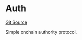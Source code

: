# Auth
[Git Source](https://github.com/NaniDAO/accounts/blob/0bdf20bcc3f8bed754d4be8075e960ae6f46a676/src/authority/Auth.sol)

Simple onchain authority protocol.


